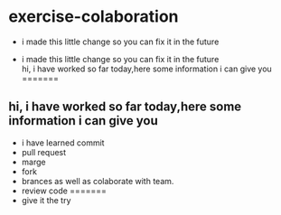 # exercise-colaboration
* i made this little change so you can fix it in the future

* i made this little change so you can fix it in the future</br>
hi, i have worked so far today,here some information i can give you
=======
## hi, i have worked so far today,here some information i can give you

+ i have learned commit
+ pull request
+ marge
+ fork
+ brances as well as colaborate with team.
+ review code
=======
+ give it the try
